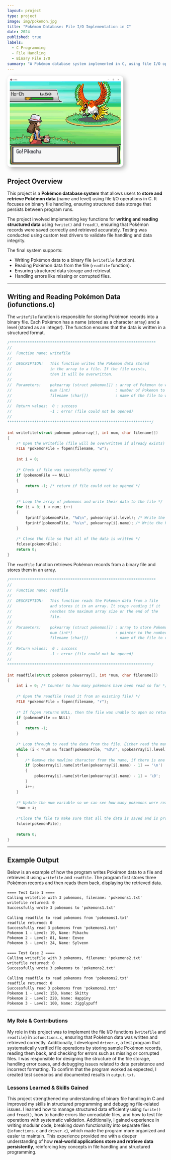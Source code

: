 ```yaml
---
layout: project
type: project
image: img/pokemon.jpg
title: "Pokémon Database: File I/O Implementation in C"
date: 2024
published: true
labels:
  - C Programming
  - File Handling
  - Binary File I/O
summary: "A Pokémon database system implemented in C, using file I/O operations for structured data storage. ICS 212"
---
```


<img class="img-fluid" src="../img/pikachu.webp" style="max-width: 70%; 
                border-radius: 12px; 
                padding: 8px; 
                background-color: white; 
                box-shadow: 6px 6px 15px rgba(0, 0, 0, 0.3);">
                
## Project Overview  
This project is a **Pokémon database system** that allows users to **store and retrieve Pokémon data** (name and level) using file I/O operations in C. It focuses on binary file handling, ensuring structured data storage that persists between program runs.  

The project involved implementing key functions for **writing and reading structured data** using `fwrite()` and `fread()`, ensuring that Pokémon records were saved correctly and retrieved accurately. Testing was conducted using custom test drivers to validate file handling and data integrity.

The final system supports:  
- Writing Pokémon data to a binary file (`writefile` function).  
- Reading Pokémon data from the file (`readfile` function).  
- Ensuring structured data storage and retrieval.  
- Handling errors like missing or corrupted files.  

---

##  **Writing and Reading Pokémon Data (iofunctions.c)**

The `writefile` function is responsible for storing Pokémon records into a binary file. Each Pokémon has a name (stored as a character array) and a level (stored as an integer). The function ensures that the data is written in a structured format.

```c
/*****************************************************************
//
//  Function name: writefile
//
//  DESCRIPTION:   This function writes the Pokemon data stored 
//                 in the array to a file. If the file exists, 
//                 then it will be overwritten.
//
//  Parameters:    pokearray (struct pokemon[]) : array of Pokemon to write
//                 num (int)                    : number of Pokemon to write
//                 filename (char[])            : name of the file to write to
//
//  Return values:  0 : success
//                 -1 : error (file could not be opened)
//
****************************************************************/

int writefile(struct pokemon pokearray[], int num, char filename[])
{  
    /* Open the writefile (file will be overwritten if already exists) */
    FILE *pokemonFile = fopen(filename, "w");
    
    int i = 0;

    /* Check if file was successfully opened */
    if (pokemonFile == NULL) 
    {
        return -1; /* return if file could not be opened */
    }
    
    /* Loop the array of pokemons and write their data to the file */
    for (i = 0; i < num; i++) 
    {
        fprintf(pokemonFile, "%d\n", pokearray[i].level); /* Write the Pokemon's level */
        fprintf(pokemonFile, "%s\n", pokearray[i].name); /* Write the Pokemon's name */
    }
    
    /* Close the file so that all of the data is written */
    fclose(pokemonFile);
    return 0;
}

```
The `readfile` function retrieves Pokémon records from a binary file and stores them in an array.

```c
/*****************************************************************
//
//  Function name: readfile
//
//  DESCRIPTION:   This function reads the Pokemon data from a file
//                 and stores it in an array. It stops reading if it 
//                 reaches the maximum array size or the end of the 
//                 file. 
//
//  Parameters:    pokearray (struct pokemon[]) : array to store Pokemon data
//                 num (int*)                   : pointer to the number of Pokemon
//                 filename (char[])            : name of the file to read from
//
//  Return values:  0 : success
//                 -1 : error (file could not be opened)
//
****************************************************************/

int readfile(struct pokemon pokearray[], int *num, char filename[])
{
    int i = 0; /* Counter to how many pokemons have been read so far */

    /* Open the readfile (read it from an existing file) */
    FILE *pokemonFile = fopen(filename, "r");

    /* If fopen returns NULL, then the file was unable to open so return -1 */
    if (pokemonFile == NULL) 
    {
        return -1;
    }

    /* Loop through to read the data from the file. Either read the max number of pokemons or until it reaches the end of the file */
    while (i < *num && fscanf(pokemonFile, "%d\n", &pokearray[i].level) != EOF && fgets(pokearray[i].name, sizeof(pokearray[i].name), pokemonFile) != NULL) 
    {
        /* Remove the newline character from the name, if there is one */
        if (pokearray[i].name[strlen(pokearray[i].name) - 1] == '\n')
        {
            pokearray[i].name[strlen(pokearray[i].name) - 1] = '\0';
        }
        i++;
    }
    
    /* Update the num variable so we can see how many pokemons were read */
    *num = i;
    
    /*Close the file to make sure that all the data is saved and is properly closed */
    fclose(pokemonFile);

    return 0;
}
```
---
##  **Example Output**

Below is an example of how the program writes Pokémon data to a file and retrieves it using `writefile` and `readfile`. The program first stores three Pokémon records and then reads them back, displaying the retrieved data.

```
==== Test Case 1 ====
Calling writefile with 3 pokemons, filename: 'pokemons1.txt'
writefile returned: 0
Successfully wrote 3 pokemons to 'pokemons1.txt'

Calling readfile to read pokemons from 'pokemons1.txt'
readfile returned: 0
Successfully read 3 pokemons from 'pokemons1.txt'
Pokemon 1 - Level: 19, Name: Pikachu
Pokemon 2 - Level: 81, Name: Eevee
Pokemon 3 - Level: 24, Name: Sylveon

==== Test Case 2 ====
Calling writefile with 3 pokemons, filename: 'pokemons2.txt'
writefile returned: 0
Successfully wrote 3 pokemons to 'pokemons2.txt'

Calling readfile to read pokemons from 'pokemons2.txt'
readfile returned: 0
Successfully read 3 pokemons from 'pokemons2.txt'
Pokemon 1 - Level: 150, Name: Skitty
Pokemon 2 - Level: 220, Name: Happiny
Pokemon 3 - Level: 100, Name: Jigglypuff
```
---
###  **My Role & Contributions**
My role in this project was to implement the file I/O functions (`writefile` and `readfile`) in `iofunctions.c`, ensuring that Pokémon data was written and retrieved correctly. Additionally, I developed `driver.c`, a test program that systematically verified file operations by storing sample Pokémon records, reading them back, and checking for errors such as missing or corrupted files. I was responsible for designing the structure of the file storage, handling error cases, and debugging issues related to data persistence and incorrect formatting. To confirm that the program worked as expected, I created test scenarios and documented results in `output.txt`.  

###  **Lessons Learned & Skills Gained**
This project strengthened my understanding of binary file handling in C and improved my skills in structured programming and debugging file-related issues. I learned how to manage structured data efficiently using `fwrite()` and `fread()`, how to handle errors like unreadable files, and how to test file operations with systematic validation. Additionally, I gained experience in writing modular code, breaking down functionality into separate files (`iofunctions.c` and `driver.c`), which made the program more organized and easier to maintain. This experience provided me with a deeper understanding of how **real-world applications store and retrieve data persistently**, reinforcing key concepts in file handling and structured programming.
